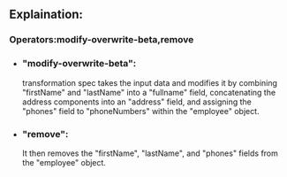 ## Explaination:
### Operators:modify-overwrite-beta,remove 

* ### "modify-overwrite-beta":
    transformation spec takes the input data and modifies it by combining "firstName" and "lastName" into a "fullname" field, concatenating the address components into an "address" field, and assigning the "phones" field to "phoneNumbers" within the "employee" object.
* ### "remove":
     It then removes the "firstName", "lastName", and "phones" fields from the "employee" object.